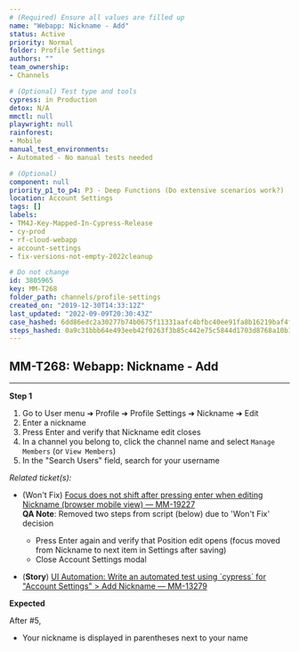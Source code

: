 ```yaml
---
# (Required) Ensure all values are filled up
name: "Webapp: Nickname - Add"
status: Active
priority: Normal
folder: Profile Settings
authors: ""
team_ownership: 
- Channels

# (Optional) Test type and tools
cypress: in Production
detox: N/A
mmctl: null
playwright: null
rainforest: 
- Mobile
manual_test_environments: 
- Automated - No manual tests needed

# (Optional)
component: null
priority_p1_to_p4: P3 - Deep Functions (Do extensive scenarios work?)
location: Account Settings
tags: []
labels: 
- TM4J-Key-Mapped-In-Cypress-Release
- cy-prod
- rf-cloud-webapp
- account-settings
- fix-versions-not-empty-2022cleanup

# Do not change
id: 3805965
key: MM-T268
folder_path: channels/profile-settings
created_on: "2019-12-30T14:33:12Z"
last_updated: "2022-09-09T20:30:43Z"
case_hashed: 6dd86edc2a30277b74b0675f11331aafc4bfbc40ee91fa8b16219baf4f3a9dc8db6ce9caffb2e30fc7c7261a986b1a9e
steps_hashed: 0a9c31bbb64e493eeb42f0263f3b85c442e75c5844d1703d8768a10b1e43d09086b4f9437aff27ce1f3f09dd62a272ae
---
```


## MM-T268: Webapp: Nickname - Add

---

**Step 1**

1. Go to User menu ➜ Profile ➜ Profile Settings ➜ Nickname ➜ Edit
2. Enter a nickname
3. Press Enter and verify that Nickname edit closes
4. In a channel you belong to, click the channel name and select `Manage Members` (or `View Members`)
5. In the "Search Users" field, search for your username

_Related ticket(s):_

- (Won't Fix) [Focus does not shift after pressing enter when editing Nickname (browser mobile view) — MM-19227](https://mattermost.atlassian.net/browse/MM-19227)\
  **QA Note**: Removed two steps from script (below) due to 'Won't Fix' decision

  - Press Enter again and verify that Position edit opens (focus moved from Nickname to next item in Settings after saving)
  - Close Account Settings modal

- (**Story**) [UI Automation: Write an automated test using \`cypress\` for "Account Settings" > Add Nickname — MM-13279](https://mattermost.atlassian.net/browse/MM-13279)

**Expected**

After #5,

- Your nickname is displayed in parentheses next to your name
